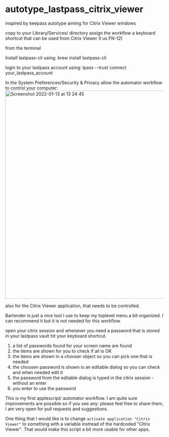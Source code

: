 # autotype_lastpass_citrix_viewer
inspired by keepass autotype aiming for Citrix Viewer windows

copy to your Library/Services/ directory
assign the workflow a keyboard shortcut that can be used from Citrix Viewer (I us FN-12)

from the terminal

Install lastpass-cli using: brew install lastpass-cli

login to your lastpass account using: lpass --trust connect your_lastpass_account

In the System Preferences/Security & Privacy allow the automator workflow to control your computer:<img width="662" alt="Screenshot 2022-01-13 at 13 24 45" src="https://user-images.githubusercontent.com/496774/149329858-6aa0878a-7336-482e-b6fe-094940bd2df5.png">

also for the Citrix Viewer application, that needs to be controlled.

Bartender is just a nice tool I use to keep my toplevel menu a bit organized. I can recommend it but it is not needed for this workflow.


open your citrix session and whenever you need a password that is stored in your lastpass vault hit your keyboard shortcut.
1) a list of passwords found for your screen name are found
2) the items are shown for you to check if all is OK
3) the items are shown in a chooser object so you can pick one that is needed
4) the choosen password is shown is an editable dialog so you can check and when needed edit it
5) the password from the editable dialog is typed in the citrix session - without an enter
6) you enter to use the password


This is my first applescript/ automator workflow. I am quite sure improvements are possible so if you see any: please feel free to share them, I am very open for pull requests and suggestions.


One thing that I would like is to change ```activate application "Citrix Viewer"``` to something with a variable instread of the hardcoded "Citrix Viewer". That would make this script a bit more usable for other apps.
